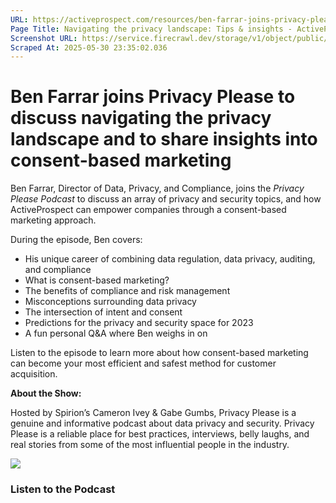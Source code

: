 ```yaml
---
URL: https://activeprospect.com/resources/ben-farrar-joins-privacy-please/?utm_source=Website&utm_medium=Email&utm_campaign=AP-Email-InsideCBM-Nov&utm_medium=Email&utm_source=Website&utm_campaign=AP-Email-InsideCBM-Oct
Page Title: Navigating the privacy landscape: Tips & insights - ActiveProspect
Screenshot URL: https://service.firecrawl.dev/storage/v1/object/public/media/screenshot-8a9ed696-530a-4c63-9117-bd1338df1824.png
Scraped At: 2025-05-30 23:35:02.036
---
```

# Ben Farrar joins Privacy Please to discuss navigating the privacy landscape and to share insights into consent-based marketing

Ben Farrar, Director of Data, Privacy, and Compliance, joins the _Privacy Please Podcast_ to discuss an array of privacy and security topics, and how ActiveProspect can empower companies through a consent-based marketing approach.

During the episode, Ben covers:

- His unique career of combining data regulation, data privacy, auditing, and compliance
- What is consent-based marketing?
- The benefits of compliance and risk management
- Misconceptions surrounding data privacy
- The intersection of intent and consent
- Predictions for the privacy and security space for 2023
- A fun personal Q&A where Ben weighs in on

Listen to the episode to learn more about how consent-based marketing can become your most efficient and safest method for customer acquisition.

**About the Show:**

Hosted by Spirion’s Cameron Ivey & Gabe Gumbs, Privacy Please is a genuine and informative podcast about data privacy and security. Privacy Please is a reliable place for best practices, interviews, belly laughs, and real stories from some of the most influential people in the industry.

![](https://activeprospect.com/wp-content/uploads/2023/10/Podcast_BenFarrar2.png)

### Listen to the Podcast

